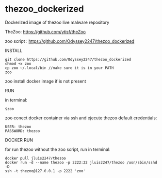 # thezoo_dockerized
Dockerized image of thezoo live malware repository

TheZoo: https://github.com/ytisf/theZoo

zoo script : https://github.com/Odyssey2247/thezoo_dockerized

INSTALL

    git clone https://github.com/Odyssey2247/thezoo_dockerized
    chmod +x zoo
    cp zoo ~/.local/bin //make sure it is in your PATH
    zoo

zoo install docker image if is not present

RUN

in terminal:

    $zoo

zoo conect docker container via ssh and ejecute thezoo
default credentials:

    USER: thezoo
    PASSWORD: thezoo

DOCKER RUN

for run thezoo without the zoo script, run in terminal:

    docker pull jluis2247/thezoo
    docker run -d --name thezoo -p 2222:22 jluis2247/thezoo /usr/sbin/sshd -D
    ssh -t thezoo@127.0.0.1 -p 2222 'zoo'
